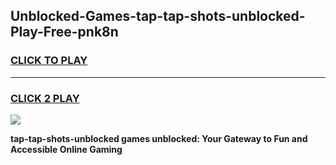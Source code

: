 
## Unblocked-Games-tap-tap-shots-unblocked-Play-Free-pnk8n
<h3>
<a href="https://premium76.site?title=tap-tap-shots-unblocked&ref=23A">CLICK TO PLAY</a></h3>
<hr>

<h3>
<a href="https://premium76.site?title=tap-tap-shots-unblocked&ref=23A">CLICK 2 PLAY</a>
  
</h3>

<a href="https://premium76.site?title=tap-tap-shots-unblocked&ref=23A"><img src="https://clearcache.store/games.png"></a>


**tap-tap-shots-unblocked games unblocked: Your Gateway to Fun and Accessible Online Gaming**
